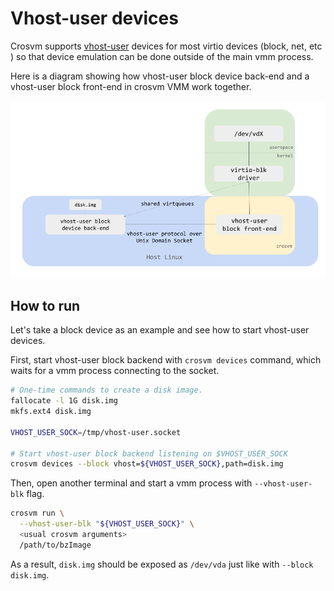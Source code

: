 # Vhost-user devices

Crosvm supports [vhost-user] devices for most virtio devices (block, net, etc ) so that device
emulation can be done outside of the main vmm process.

Here is a diagram showing how vhost-user block device back-end and a vhost-user block front-end in
crosvm VMM work together.

<!-- Image from https://docs.google.com/presentation/d/1s6wH5L_F8NNiXls5UgWbD34jtBmijoZuiyLu76Fc2NM/edit#slide=id.ge5067b4ec2_0_55 -->

![vhost-user diagram](images/vhost_user.png)

## How to run

Let's take a block device as an example and see how to start vhost-user devices.

First, start vhost-user block backend with `crosvm devices` command, which waits for a vmm process
connecting to the socket.

```sh
# One-time commands to create a disk image.
fallocate -l 1G disk.img
mkfs.ext4 disk.img

VHOST_USER_SOCK=/tmp/vhost-user.socket

# Start vhost-user block backend listening on $VHOST_USER_SOCK
crosvm devices --block vhost=${VHOST_USER_SOCK},path=disk.img
```

Then, open another terminal and start a vmm process with `--vhost-user-blk` flag.

```sh
crosvm run \
  --vhost-user-blk "${VHOST_USER_SOCK}" \
  <usual crosvm arguments>
  /path/to/bzImage
```

As a result, `disk.img` should be exposed as `/dev/vda` just like with `--block disk.img`.

[vhost-user]: https://qemu.readthedocs.io/en/latest/interop/vhost-user.html
